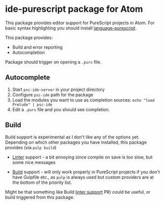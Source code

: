 # ide-purescript package for Atom

This package provides editor support for PureScript projects in Atom. For basic
syntax highlighting you should install [language-purescript](https://atom.io/packages/language-purescript).

This package provides:
  * Build and error reporting
  * Autocompletion

Package should trigger on opening a `.purs` file.

## Autocomplete

1. Start `psc-ide-server` in your project directory
2. Configure `psc-ide` path for the package
3. Load the modules you want to use as completion sources: `echo "load Prelude" | psc-ide`
4. Edit a `.purs` file and you should see completion.

## Build

Build support is experimental as I don't like any of the options yet. Depending on
which other packages you have installed, this package provides (via `pulp build`)

  * [Linter](https://github.com/AtomLinter/Linter) support - a bit annoying since
  compile on save is too slow, but some nice messages

  * [Build](https://atom.io/packages/build) support - will only work properly in
  PureScript projects if you don't have Gulpfile etc., as `pulp` is always used
  but custom providers are at the bottom of the priority list.

Might be that something like Build [linter support](https://github.com/noseglid/atom-build/pull/117) PR) could
be useful, or build triggered from this package.
